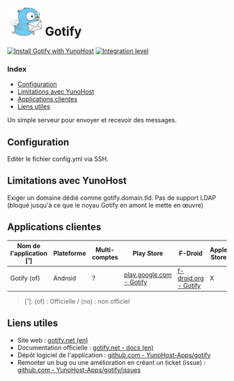 # <img src="/images/gotify_logo.png" width="80px" alt="logo de Gotify"> Gotify

[![Install Gotify with YunoHost](https://install-app.yunohost.org/install-with-yunohost.png)](https://install-app.yunohost.org/?app=gotify) [![Integration level](https://dash.yunohost.org/integration/gotify.svg)](https://dash.yunohost.org/appci/app/gotify)

### Index

- [Configuration](#configuration)
- [Limitations avec YunoHost](#limitations-avec-yunohost)
- [Applications clientes](#applications-clientes)
- [Liens utiles](#liens-utiles)

Un simple serveur pour envoyer et recevoir des messages.

## Configuration

Editer le fichier config.yml via SSH.

## Limitations avec YunoHost

Exiger un domaine dédié comme gotify.domain.tld.
Pas de support LDAP (bloqué jusqu'à ce que le noyau Gotify en amont le mette en œuvre)

## Applications clientes

| Nom de l'application [¹] | Plateforme | Multi-comptes |  Play Store | F-Droid | Apple Store |
|--------------------------|------------|---------------|-------------|---------|-------------|
| Gotify (of) | Android | ? | [play.google.com - Gotify](https://play.google.com/store/apps/details?id=com.github.gotify) | [f-droid.org - Gotify](https://f-droid.org/de/packages/com.github.gotify/) | X |

> [¹]: (of) : Officielle / (no) : non officiel

## Liens utiles

 + Site web : [gotify.net (en)](https://gotify.net/)
 + Documentation officielle : [gotify.net - docs (en)](https://gotify.net/docs/index)
 + Dépôt logiciel de l'application : [github.com - YunoHost-Apps/gotify](https://github.com/YunoHost-Apps/gotify_ynh)
 + Remonter un bug ou une amélioration en créant un ticket (issue) : [github.com - YunoHost-Apps/gotify/issues](https://github.com/YunoHost-Apps/gotify_ynh/issues)
